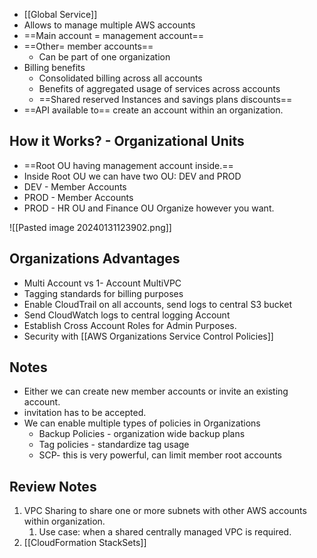 - [[Global Service]] 
- Allows to manage multiple AWS accounts 
- ==Main account = management account== 
- ==Other= member accounts== 
	- Can be part of one organization 
- Billing benefits 
	- Consolidated billing across all accounts 
	- Benefits of aggregated usage of services across accounts 
	- ==Shared reserved Instances and savings plans discounts==
- ==API available to== create an account within an organization.

## How it Works? - Organizational Units
- ==Root OU having management account inside.== 
- Inside Root OU we can have two OU: DEV and PROD 
- DEV - Member Accounts 
- PROD - Member Accounts 
- PROD - HR OU and Finance OU
Organize however you want. 

![[Pasted image 20240131123902.png]]


## Organizations Advantages
- Multi Account vs 1- Account MultiVPC 
- Tagging standards for billing purposes
- Enable CloudTrail on all accounts, send logs to central S3 bucket 
- Send CloudWatch logs to central logging Account
- Establish Cross Account Roles for Admin Purposes. 
- Security with [[AWS Organizations Service Control Policies]]
## Notes 
- Either we can create new member accounts or invite an existing account. 
- invitation has to be accepted. 
- We can enable multiple types of policies in Organizations 
	- Backup Policies - organization wide backup plans 
	- Tag policies - standardize tag usage 
	- SCP- this is very powerful, can limit member root accounts

## Review Notes
1. VPC Sharing to share one or more subnets with other AWS accounts within organization. 
	1. Use case: when a shared centrally managed VPC is required. 
2. [[CloudFormation StackSets]] 